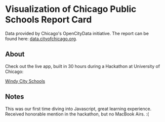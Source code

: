 # Visualization of Chicago Public Schools Report Card
Data provided by Chicago's OpenCityData initiative. The report can be found here: [data.cityofchicago.org](https://data.cityofchicago.org/Education/Chicago-Public-Schools-Progress-Report-Cards-2011-/9xs2-f89t).

## About

Check out the live app, built in 30 hours during a Hackathon at University of Chicago: 

[Windy City Schools](http://windycityschools.herokuapp.com)

## Notes

This was our first time diving into Javascript, great learning experience. Received honorable mention in the hackathon, but no MacBook Airs. :(



